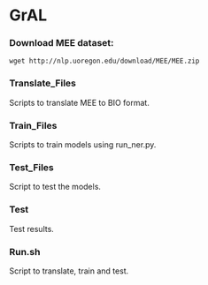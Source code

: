# GrAL
### Download MEE dataset:
	wget http://nlp.uoregon.edu/download/MEE/MEE.zip
### Translate_Files
  Scripts to translate MEE to BIO format.
### Train_Files
  Scripts to train models using run_ner.py.
### Test_Files
  Script to test the models.
### Test
  Test results.
### Run.sh
  Script to translate, train and test.
